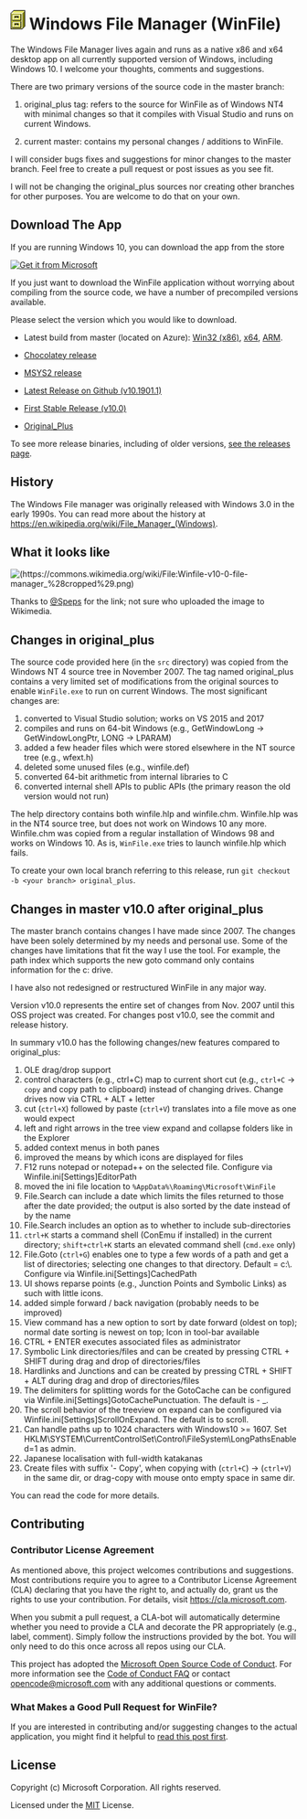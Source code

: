 # ![icon](winfile.png) Windows File Manager (WinFile)

The Windows File Manager lives again and runs as a native x86 and x64 desktop app
on all currently supported version of Windows, including Windows 10. I welcome your thoughts, comments and suggestions.

There are two primary versions of the source code in the master branch:

1. original_plus tag: refers to the source for WinFile as of Windows NT4 with minimal changes
so that it compiles with Visual Studio and runs on current Windows.

2. current master: contains my personal changes / additions to WinFile.

I will consider bugs fixes and suggestions for minor changes to the master branch. Feel free to create a pull request or post issues as you see fit.

I will not be changing the original_plus sources nor creating other branches for other purposes.
You are welcome to do that on your own.

## Download The App

If you are running Windows 10, you can download the app from the store

<a href="https://www.microsoft.com/store/apps/9p7vbbbc49rb?ocid=badge"><img src="https://developer.microsoft.com/store/badges/images/English_get-it-from-MS.png" alt="Get it from Microsoft" width="150px"></a>

If you just want to download the WinFile application without worrying about compiling from the source code, we have a number of precompiled versions available.

Please select the version which you would like to download.

- Latest build from master (located on Azure): [Win32 (x86)](https://winfilerelease.blob.core.windows.net/craigwi/Win32/Winfile.exe), [x64](https://winfilerelease.blob.core.windows.net/craigwi/x64/Winfile.exe), [ARM](https://winfilerelease.blob.core.windows.net/craigwi/ARM/Winfile.exe).

- [Chocolatey release](https://chocolatey.org/packages/winfile)

- [MSYS2 release](https://packages.msys2.org/base/mingw-w64-winfile)

- [Latest Release on Github (v10.1901.1)](https://github.com/microsoft/winfile/releases/tag/v10.0.1901.1)

- [First Stable Release (v10.0)](https://github.com/Microsoft/winfile/releases/tag/v10.0)

- [Original_Plus](https://github.com/Microsoft/winfile/releases/tag/original_plus)

To see more release binaries, including of older versions, [see the releases page](https://github.com/Microsoft/winfile/releases).


## History

The Windows File manager was originally released with Windows 3.0 in the early 1990s.  You
can read more about the history at https://en.wikipedia.org/wiki/File_Manager_(Windows).

## What it looks like

![(https://commons.wikimedia.org/wiki/File:Winfile-v10-0-file-manager_%28cropped%29.png)](https://upload.wikimedia.org/wikipedia/commons/6/67/Winfile-v10-0-file-manager_%28cropped%29.png)

Thanks to [@Speps](https://github.com/speps) for the link; not sure who uploaded the image to Wikimedia.

## Changes in original_plus

The source code provided here (in the `src` directory) was copied from the Windows NT 4 source tree in November
2007.  The tag named original_plus contains a very limited set of  modifications
from the original sources to enable `WinFile.exe` to run on current Windows.
The most significant changes are:

1. converted to Visual Studio solution; works on VS 2015 and 2017
2. compiles and runs on 64-bit Windows (e.g., GetWindowLong -> GetWindowLongPtr, LONG -> LPARAM)
3. added a few header files which were stored elsewhere in the NT source tree (e.g., wfext.h)
4. deleted some unused files (e.g., winfile.def)
5. converted 64-bit arithmetic from internal libraries to C
6. converted internal shell APIs to public APIs (the primary reason the old version would not run)

The help directory contains both winfile.hlp and winfile.chm.  Winfile.hlp was in the NT4
source tree, but does not work on Windows 10 any more.  Winfile.chm was copied from 
a regular installation of Windows 98 and works on Windows 10.  As is, `WinFile.exe` 
tries to launch winfile.hlp which fails.

To create your own local branch referring to this release, run `git checkout -b <your branch> original_plus`.

## Changes in master v10.0 after original_plus

The master branch contains changes I have made since 2007.  The changes have been solely determined
by my needs and personal use.  Some of the changes have limitations that fit the way I use the tool.
For example, the path index which supports the new goto command only contains information for the c: drive.

I have also not redesigned or restructured WinFile in any major way.

Version v10.0 represents the entire set of changes from Nov. 2007 until this OSS project
was created.  For changes post v10.0, see the commit and release history.

In summary v10.0 has the following changes/new features compared to original_plus:

1. OLE drag/drop support
2. control characters (e.g., ctrl+C) map to current short cut (e.g., `ctrl+C` -> `copy` and copy path to clipboard)
instead of changing drives. Change drives now via CTRL + ALT + letter
3. cut (`ctrl+X`) followed by paste (`ctrl+V`) translates into a file move as one would expect
4. left and right arrows in the tree view expand and collapse folders like in the Explorer
5. added context menus in both panes
6. improved the means by which icons are displayed for files
7. F12 runs notepad or notepad++ on the selected file. Configure via Winfile.ini[Settings]EditorPath
8. moved the ini file location to `%AppData%\Roaming\Microsoft\WinFile`
9. File.Search can include a date which limits the files returned to those after the date provided;
the output is also sorted by the date instead of by the name
10. File.Search includes an option as to whether to include sub-directories
11. `ctrl+K` starts a command shell (ConEmu if installed) in the current directory; `shift+ctrl+K`
starts an elevated command shell (`cmd.exe` only)
12. File.Goto (`ctrl+G`) enables one to type a few words of a path and get a list of directories;
selecting one changes to that directory.  Default = c:\\. Configure via Winfile.ini[Settings]CachedPath
13. UI shows reparse points (e.g., Junction Points and Symbolic Links) as such with little icons.
14. added simple forward / back navigation (probably needs to be improved)
15. View command has a new option to sort by date forward (oldest on top); normal date sorting is newest on top; Icon in tool-bar available
16. CTRL + ENTER executes associated files as administrator
17. Symbolic Link directories/files and can be created by pressing CTRL + SHIFT during drag and drop of directories/files
18. Hardlinks and Junctions and can be created by pressing CTRL + SHIFT + ALT during drag and drop of directories/files
19. The delimiters for splitting words for the GotoCache can be configured via Winfile.ini[Settings]GotoCachePunctuation. The default is - _.
20. The scroll behavior of the treeview on expand can be configured via Winfile.ini[Settings]ScrollOnExpand. The default is to scroll.
21. Can handle paths up to 1024 characters with Windows10 >= 1607. Set HKLM\SYSTEM\CurrentControlSet\Control\FileSystem\LongPathsEnabled=1 as admin.
22. Japanese localisation with full-width katakanas
23. Create files with suffix '- Copy', when copying with (`ctrl+C`) -> (`ctrl+V`) in the same dir, or drag-copy with mouse onto empty space in same dir.

You can read the code for more details.

## Contributing

### Contributor License Agreement
As mentioned above, this project welcomes contributions and suggestions.  Most contributions require you to agree to a
Contributor License Agreement (CLA) declaring that you have the right to, and actually do, grant us
the rights to use your contribution. For details, visit https://cla.microsoft.com.

When you submit a pull request, a CLA-bot will automatically determine whether you need to provide
a CLA and decorate the PR appropriately (e.g., label, comment). Simply follow the instructions
provided by the bot. You will only need to do this once across all repos using our CLA.

This project has adopted the [Microsoft Open Source Code of Conduct](https://opensource.microsoft.com/codeofconduct/).
For more information see the [Code of Conduct FAQ](https://opensource.microsoft.com/codeofconduct/faq/) or
contact [opencode@microsoft.com](mailto:opencode@microsoft.com) with any additional questions or comments.

### What Makes a Good Pull Request for WinFile?
If you are interested in contributing and/or suggesting changes to the actual application, you might find it helpful to [read this post first](https://github.com/Microsoft/winfile/issues/88).

## License

Copyright (c) Microsoft Corporation. All rights reserved.

Licensed under the [MIT](LICENSE) License.

